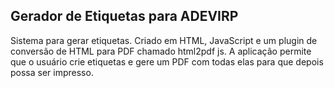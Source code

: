 <h2>Gerador de Etiquetas para ADEVIRP</h2>
<p>Sistema para gerar etiquetas. Criado em HTML, JavaScript e um plugin de conversão de HTML para PDF chamado html2pdf js. A aplicação permite que o usuário crie etiquetas e gere um PDF com todas elas para que depois possa ser impresso.</p>
